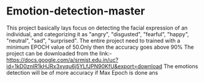 # Emotion-detection-master
This project basically lays focus on detecting the facial expression of an individual, and categorizing it as "angry", "disgusted", "fearful", "happy", "neutral", "sad", "surprised".
The entire project need to trained with a minimum EPOCH value of 50.Only then the accuracy goes above 90%
The project can be downloaded from the link:-
https://docs.google.com/a/srmist.edu.in/uc?id=1kD0znIR1kHJRx3xyqu6j5YLfJPN90KfU&export=download
The emotions detection will be of more accuracy if Max Epoch is done ans
